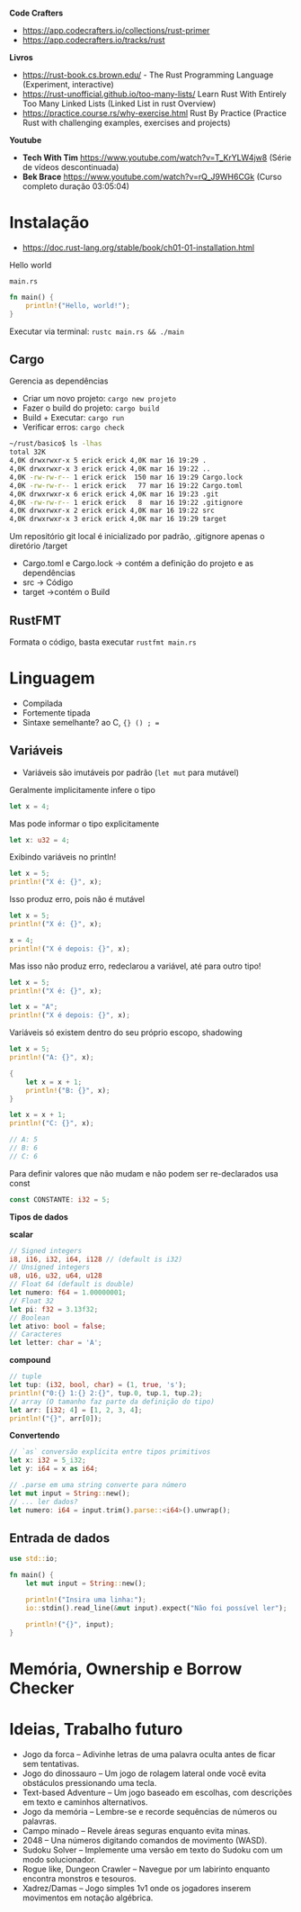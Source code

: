 **Code Crafters**
- https://app.codecrafters.io/collections/rust-primer	
- https://app.codecrafters.io/tracks/rust	

**Livros**
- https://rust-book.cs.brown.edu/ - The Rust Programming Language (Experiment, interactive)
- https://rust-unofficial.github.io/too-many-lists/ Learn Rust With Entirely Too Many Linked Lists (Linked List in rust Overview)
- https://practice.course.rs/why-exercise.html Rust By Practice (Practice Rust with challenging examples, exercises and projects)

**Youtube**
- **Tech With Tim** https://www.youtube.com/watch?v=T_KrYLW4jw8 (Série de vídeos descontinuada)
- **Bek Brace** https://www.youtube.com/watch?v=rQ_J9WH6CGk (Curso completo duração 03:05:04)

# Instalação
- https://doc.rust-lang.org/stable/book/ch01-01-installation.html

Hello world

`main.rs`
```rust
fn main() {
    println!("Hello, world!");
}

```

Executar via terminal: `rustc main.rs && ./main`

## Cargo
Gerencia as dependências

- Criar um novo projeto: 	`cargo new projeto`
- Fazer o build do projeto:	`cargo build`
- Build + Executar:		    `cargo run`
- Verificar erros:			`cargo check`

```sh
~/rust/basico$ ls -lhas
total 32K
4,0K drwxrwxr-x 5 erick erick 4,0K mar 16 19:29 .
4,0K drwxrwxr-x 3 erick erick 4,0K mar 16 19:22 ..
4,0K -rw-rw-r-- 1 erick erick  150 mar 16 19:29 Cargo.lock
4,0K -rw-rw-r-- 1 erick erick   77 mar 16 19:22 Cargo.toml
4,0K drwxrwxr-x 6 erick erick 4,0K mar 16 19:23 .git
4,0K -rw-rw-r-- 1 erick erick	8  mar 16 19:22 .gitignore
4,0K drwxrwxr-x 2 erick erick 4,0K mar 16 19:22 src
4,0K drwxrwxr-x 3 erick erick 4,0K mar 16 19:29 target
```

Um repositório git local é inicializado por padrão, .gitignore apenas o diretório /target
- Cargo.toml e Cargo.lock → contém a definição do projeto e as dependências
- src → Código
- target →contém o Build

## RustFMT
Formata o código, basta executar `rustfmt main.rs`


# Linguagem

- Compilada
- Fortemente tipada
- Sintaxe semelhante? ao C, `{} () ; =`

## Variáveis

- Variáveis são imutáveis por padrão (`let mut` para mutável)

Geralmente implicitamente infere o tipo
```rust
let x = 4;
```
Mas pode informar o tipo explicitamente
```rust
let x: u32 = 4;
```
Exibindo variáveis no println!
```rust
let x = 5;
println!("X é: {}", x);
```

Isso produz erro, pois não é mutável
```rust
let x = 5;
println!("X é: {}", x);

x = 4;
println!("X é depois: {}", x);
```

Mas isso não produz erro, redeclarou a variável, até para outro tipo!
```rust
let x = 5;
println!("X é: {}", x);

let x = "A";
println!("X é depois: {}", x);
```

Variáveis só existem dentro do seu próprio escopo, shadowing
```rust
let x = 5;
println!("A: {}", x);

{
    let x = x + 1;
    println!("B: {}", x);
}

let x = x + 1;
println!("C: {}", x);

// A: 5
// B: 6
// C: 6
```

Para definir valores que não mudam e não podem ser re-declarados usa const
```rust
const CONSTANTE: i32 = 5;
```

**Tipos de dados**

**scalar**
```rust
// Signed integers
i8, i16, i32, i64, i128 // (default is i32)
// Unsigned integers
u8, u16, u32, u64, u128
// Float 64 (default is double)
let numero: f64 = 1.00000001;
// Float 32
let pi: f32 = 3.13f32;
// Boolean
let ativo: bool = false;
// Caracteres
let letter: char = 'A';
```
**compound**
```rust
// tuple
let tup: (i32, bool, char) = (1, true, 's');
println!("0:{} 1:{} 2:{}", tup.0, tup.1, tup.2);
// array (O tamanho faz parte da definição do tipo)
let arr: [i32; 4] = [1, 2, 3, 4];
println!("{}", arr[0]);
```

**Convertendo**

```rust
// `as` conversão explícita entre tipos primitivos
let x: i32 = 5_i32;
let y: i64 = x as i64;

// .parse em uma string converte para número
let mut input = String::new();
// ... ler dados?
let numero: i64 = input.trim().parse::<i64>().unwrap();
```

## Entrada de dados

```rust
use std::io;

fn main() {
    let mut input = String::new();

    println!("Insira uma linha:");
    io::stdin().read_line(&mut input).expect("Não foi possível ler");

    println!("{}", input);
}
```

# Memória, Ownership e Borrow Checker

# Ideias, Trabalho futuro

- Jogo da forca – Adivinhe letras de uma palavra oculta antes de ficar sem tentativas.
- Jogo do dinossauro – Um jogo de rolagem lateral onde você evita obstáculos pressionando uma tecla.
- Text-based Adventure – Um jogo baseado em escolhas, com descrições em texto e caminhos alternativos.
- Jogo da memória – Lembre-se e recorde sequências de números ou palavras.
- Campo minado – Revele áreas seguras enquanto evita minas.
- 2048 – Una números digitando comandos de movimento (WASD).
- Sudoku Solver – Implemente uma versão em texto do Sudoku com um modo solucionador.
- Rogue like, Dungeon Crawler – Navegue por um labirinto enquanto encontra monstros e tesouros.
- Xadrez/Damas – Jogo simples 1v1 onde os jogadores inserem movimentos em notação algébrica.